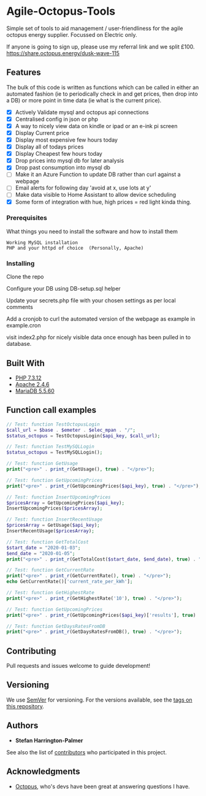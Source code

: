 # Agile-Octopus-Tools

Simple set of tools to aid management / user-friendliness for the agile octopus energy supplier. Focussed on Electric only.

If anyone is going to sign up, please use my referral link and we split £100.
https://share.octopus.energy/dusk-wave-115

## Features

The bulk of this code is written as functions which can be called in either an automated fashion (ie to periodically check in and get prices, then drop into a DB) or more point in time data (ie what is the current price).

- [x] Actively Validate mysql and octopus api connections
- [x] Centralised config in json or php
- [x] A way to nicely view data on kindle or ipad or an e-ink pi screen
- [x] Display Current price
- [x] Display most expensive few hours today
- [x] Display all of todays prices
- [x] Display Cheapest few hours today
- [x] Drop prices into mysql db for later analysis
- [x] Drop past consumption into mysql db
- [ ] Make it an Azure Function to update DB rather than curl against a webpage
- [ ] Email alerts for following day 'avoid at x, use lots at y'
- [ ] Make data visible to Home Assistant to allow device scheduling
- [x] Some form of integration with hue, high prices = red light kinda thing.

### Prerequisites

What things you need to install the software and how to install them

```
Working MySQL installation
PHP and your httpd of choice  (Personally, Apache)
```

### Installing

Clone the repo

Configure your DB using DB-setup.sql helper

Update your secrets.php file with your chosen settings as per local comments

Add a cronjob to curl the automated version of the webpage as example in example.cron

visit index2.php for nicely visible data once enough has been pulled in to database.

## Built With

* [PHP 7.3.12](https://www.php.net/releases/7_3_12.php)
* [Apache 2.4.6](https://httpd.apache.org/download.cgi)
* [MariaDB 5.5.60](https://mariadb.com/kb/en/mariadb-5560-release-notes/)

## Function call examples

```php
// Test: function TestOctopusLogin
$call_url = $base . $emeter . $elec_mpan . "/";
$status_octopus = TestOctopusLogin($api_key, $call_url);
```

```php
// Test: function TestMySQLLogin
$status_octopus = TestMySQLLogin();
```

```php
// Test: function GetUsage
print("<pre>" . print_r(GetUsage(), true) . "</pre>");
```

```php
// Test: function GetUpcomingPrices
print("<pre>" . print_r(GetUpcomingPrices($api_key), true) . "</pre>");
```

```php
// Test: function InsertUpcomingPrices
$pricesArray = GetUpcomingPrices($api_key);
InsertUpcomingPrices($pricesArray);
```

```php
// Test: function InsertRecentUsage
$pricesArray = GetUsage($api_key);
InsertRecentUsage($pricesArray);
```

```php
// Test: function GetTotalCost
$start_date = "2020-01-03";
$end_date = "2020-01-05";
print("<pre>" . print_r(GetTotalCost($start_date, $end_date), true) . "</pre>");
```

```php
// Test: function GetCurrentRate
print("<pre>" . print_r(GetCurrentRate(), true) . "</pre>");
echo GetCurrentRate()['current_rate_per_kWh'];
```

```php
// Test: function GetHighestRate
print("<pre>" . print_r(GetHighestRate('10'), true) . "</pre>");
```

```php
// Test: function GetUpcomingPrices
print("<pre>" . print_r(GetUpcomingPrices($api_key)['results'], true) . "</pre>");
```

```php
// Test: function GetDaysRatesFromDB
print("<pre>" . print_r(GetDaysRatesFromDB(), true) . "</pre>");
```

## Contributing

Pull requests and issues welcome to guide development!

## Versioning

We use [SemVer](http://semver.org/) for versioning. For the versions available, see the [tags on this repository](https://github.com/your/project/tags). 

## Authors

* **Stefan Harrington-Palmer**

See also the list of [contributors](hhttps://github.com/beararmy/Agile-Octopus-Tools/graphs/contributors) who participated in this project.

## Acknowledgments

* [Octopus](https://share.octopus.energy/dusk-wave-115), who's devs have been great at answering questions I have.
